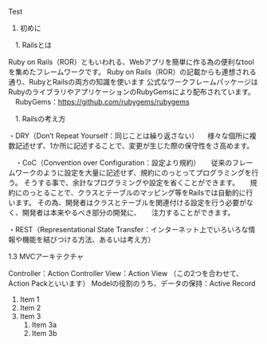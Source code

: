 ﻿Test


1. 初めに

　1. Railsとは

Ruby on Rails（ROR）ともいわれる、Webアプリを簡単に作る為の便利なtoolを集めたフレームワークです。
Ruby on Rails（ROR）の記載からも連想される通り、RubyとRailsの両方の知識を使います
公式なワークフレームパッケージはRubyのライブラリやアプリケーションのRubyGemsにより配布されています。
　RubyGems：https://github.com/rubygems/rubygems

　1. Railsの考え方
 
 ・DRY（Don’t Repeat Yourself：同じことは繰り返さない）
 　様々な個所に複数記述せず、1か所に記述することで、変更が生じた際の保守性をさ高めます。
 
　・CoC（Convention over Configuration：設定より規約）
　 従来のフレームワークのように設定を大量に記述せず、規約にのっとってプログラミングを行う。 
   そうする事で、余計なプログラミングや設定を省くことができます。
　 規約にのっとることで、クラスとテーブルのマッピング等をRailsでは自動的に行います。
   その為、開発者はクラスとテーブルを関連付ける設定を行う必要がなく、開発者は本来やるべき部分の開発に、
　 注力することができます。

 ・REST（Representational State Transfer：インターネット上でいろいろな情報や機能を結びつける方法、あるいは考え方）


1.3 MVCアーキテクチャ

Controller：Action Controller
View：Action View
（この2つを合わせて、Action Packといいます）
Modelの役割のうち、データの保持：Active Record




1. Item 1
1. Item 2
1. Item 3
   1. Item 3a
   1. Item 3b
